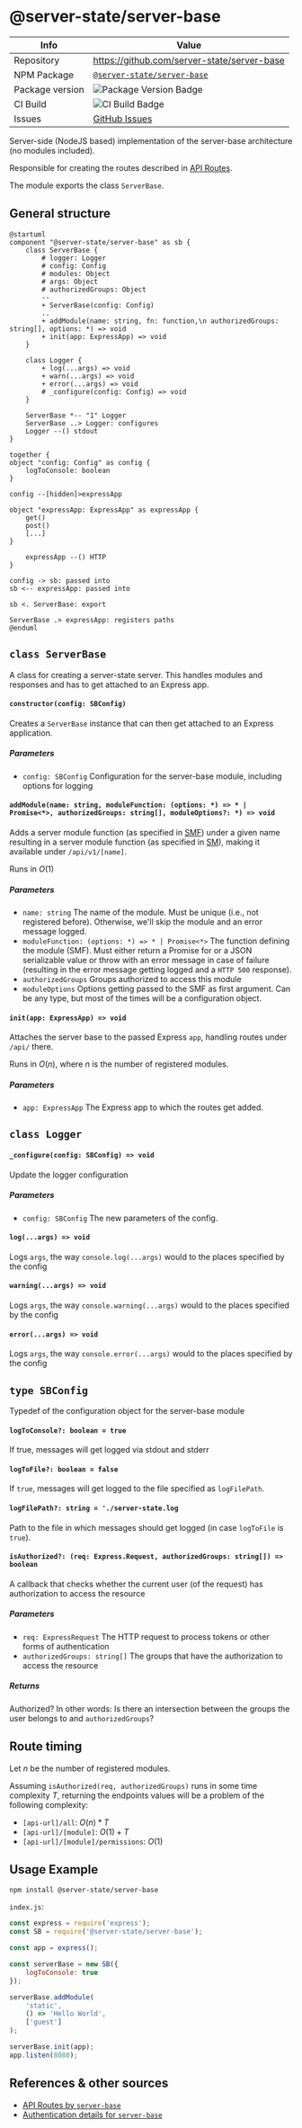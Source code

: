 # @server-state/server-base

|Info|Value|
|---|---|
|Repository|https://github.com/server-state/server-base|
|NPM Package|[`@server-state/server-base`](https://www.npmjs.com/package/@server-state/server-base)|
|Package version|![Package Version Badge](https://camo.githubusercontent.com/a37713882a15380828c3498b8ad97653b8142e15/68747470733a2f2f62616467652e667572792e696f2f6a732f2534307365727665722d73746174652532467365727665722d626173652e737667)|
|CI Build|![CI Build Badge](https://camo.githubusercontent.com/873940dadf68b7a19f23be765015d20cc7071c15/68747470733a2f2f7472617669732d63692e636f6d2f7365727665722d73746174652f7365727665722d626173652e7376673f6272616e63683d6d6173746572)|
|Issues|[GitHub Issues](https://github.com/server-state/server-base/issues?q=is%3Aissue+is%3Aopen+sort%3Aupdated-desc)|

Server-side (NodeJS based) implementation of the server-base architecture (no modules included).

Responsible for creating the routes described in [API Routes](/api/server-base.md).

The module exports the class `ServerBase`.

## General structure

```plantuml
@startuml
component "@server-state/server-base" as sb {
    class ServerBase {
        # logger: Logger
        # config: Config
        # modules: Object
        # args: Object
        # authorizedGroups: Object
        --
        + ServerBase(config: Config)
        ..
        + addModule(name: string, fn: function,\n authorizedGroups: string[], options: *) => void
        + init(app: ExpressApp) => void
    }

    class Logger {
        + log(...args) => void
        + warn(...args) => void
        + error(...args) => void
        # _configure(config: Config) => void
    }

    ServerBase *-- "1" Logger
    ServerBase ..> Logger: configures
    Logger --() stdout
}

together {
object "config: Config" as config {
    logToConsole: boolean
}

config --[hidden]>expressApp

object "expressApp: ExpressApp" as expressApp {
    get()
    post()
    [...]
}

    expressApp --() HTTP
}

config -> sb: passed into
sb <-- expressApp: passed into

sb <. ServerBase: export

ServerBase .> expressApp: registers paths
@enduml
```

## `class ServerBase`
A class for creating a server-state server. This handles modules and responses and has to get attached to an Express app.

#### `constructor(config: SBConfig)`
Creates a `ServerBase` instance that can then get attached to an Express application.

##### Parameters
- `config: SBConfig` Configuration for the server-base module, including options for logging


#### `addModule(name: string, moduleFunction: (options: *) => * | Promise<*>, authorizedGroups: string[], moduleOptions?: *) => void`
Adds a server module function (as specified in [SMF](/terminology/server-module-function.md)) under a given name resulting in a server module function (as specified in [SM](/terminology/server-module.md)), making it available under `/api/v1/[name]`.

Runs in $O(1)$

##### Parameters
* `name: string` The name of the module. Must be unique (i.e., not registered before). Otherwise, we'll skip the module and an error message logged.
* `moduleFunction: (options: *) => * | Promise<*>` The function defining the module (SMF). Must either return a Promise for or a JSON serializable value or throw with an error message in case of failure (resulting in the error message getting logged and a `HTTP 500` response).
* `authorizedGroups` Groups authorized to access this module
* `moduleOptions` Options getting passed to the SMF as first argument. Can be any type, but most of the times will be a configuration object.

#### `init(app: ExpressApp) => void`
Attaches the server base to the passed Express `app`, handling routes under `/api/` there.

Runs in $O(n)$, where $n$ is the number of registered modules.

##### Parameters
* `app: ExpressApp` The Express app to which the routes get added.

## `class Logger`
#### `_configure(config: SBConfig) => void`
Update the logger configuration

##### Parameters
* `config: SBConfig` The new parameters of the config.

#### `log(...args) => void`
Logs `args`, the way `console.log(...args)` would to the places specified by the config
#### `warning(...args) => void`
Logs `args`, the way `console.warning(...args)` would to the places specified by the config
#### `error(...args) => void`
Logs `args`, the way `console.error(...args)` would to the places specified by the config

## `type SBConfig`
Typedef of the configuration object for the server-base module

#### `logToConsole?: boolean = true`
If true, messages will get logged via stdout and stderr
#### `logToFile?: boolean = false`
If `true`, messages will get logged to the file specified as `logFilePath`.
#### `logFilePath?: string = './server-state.log`
Path to the file in which messages should get logged (in case `logToFile` is `true`).

#### `isAuthorized?: (req: Express.Request, authorizedGroups: string[]) => boolean`
A callback that checks whether the current user (of the request) has authorization to access the resource

##### Parameters
- `req: ExpressRequest` The HTTP request to process tokens or other forms of authentication
- `authorizedGroups: string[]` The groups that have the authorization to access the resource

##### Returns
Authorized? In other words: Is there an intersection between the groups the user belongs to and `authorizedGroups`?

## Route timing
Let $n$ be the number of registered modules.

Assuming `isAuthorized(req, authorizedGroups)` runs in some time complexity $T$, returning the endpoints values will be a problem of the following complexity:

- `[api-url]/all`: $O(n) * T$
- `[api-url]/[module]`: $O(1) + T$
- `[api-url]/[module]/permissions`: $O(1)$


## Usage Example
```shell
npm install @server-state/server-base
``` 

`index.js`:

```js
const express = require('express');
const SB = require('@server-state/server-base');

const app = express();

const serverBase = new SB({
    logToConsole: true
});

serverBase.addModule(
    'static', 
    () => 'Hello World', 
    ['guest']
);

serverBase.init(app);
app.listen(8080);
```

## References & other sources
- [API Routes by `server-base`](/api/server-base.md)
- [Authentication details for `server-base`](/arch/authentication.md?id=implementation-inside-server-base)
